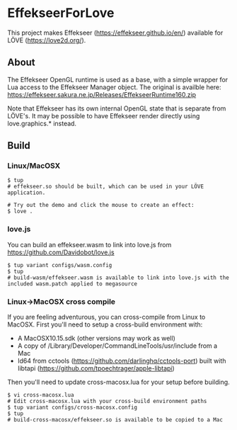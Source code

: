 # EffekseerForLove

This project makes Effekseer (https://effekseer.github.io/en/) available for LÖVE (https://love2d.org/).

## About
The Effekseer OpenGL runtime is used as a base, with a simple wrapper for Lua
access to the Effekseer Manager object. The original is availble here:
https://effekseer.sakura.ne.jp/Releases/EffekseerRuntime160.zip

Note that Effekseer has its own internal OpenGL state that is separate from
LÖVE's. It may be possible to have Effekseer render directly using
love.graphics.\* instead.

## Build
### Linux/MacOSX
	$ tup
	# effekseer.so should be built, which can be used in your LÖVE application.

	# Try out the demo and click the mouse to create an effect:
	$ love .

### love.js
You can build an effekseer.wasm to link into love.js from https://github.com/Davidobot/love.js

	$ tup variant configs/wasm.config
	$ tup
	# build-wasm/effekseer.wasm is available to link into love.js with the included wasm.patch applied to megasource

### Linux->MacOSX cross compile
If you are feeling adventurous, you can cross-compile from Linux to MacOSX.
First you'll need to setup a cross-build environment with:

 - A MacOSX10.15.sdk (other versions may work as well)
 - A copy of /Library/Developer/CommandLineTools/usr/include from a Mac
 - ld64 from cctools (https://github.com/darlinghq/cctools-port) built with libtapi (https://github.com/tpoechtrager/apple-libtapi)

Then you'll need to update cross-macosx.lua for your setup before building.

	$ vi cross-macosx.lua
	# Edit cross-macosx.lua with your cross-build environment paths
	$ tup variant configs/cross-macosx.config
	$ tup
	# build-cross-macosx/effekseer.so is available to be copied to a Mac
